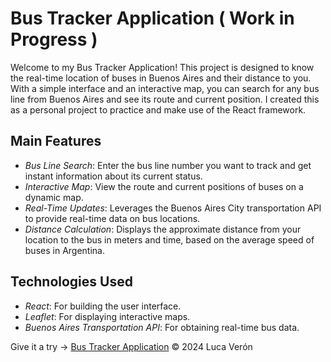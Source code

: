 # Bus Tracker Application ( Work in Progress )

Welcome to my Bus Tracker Application! This project is designed to know the real-time location of buses in Buenos Aires and their distance to you. With a simple interface and an interactive map, you can search for any bus line from Buenos Aires and see its route and current position. I created this as a personal project to practice and make use of the React framework.

## Main Features

- *Bus Line Search*: Enter the bus line number you want to track and get instant information about its current status.
- *Interactive Map*: View the route and current positions of buses on a dynamic map.
- *Real-Time Updates*: Leverages the Buenos Aires City transportation API to provide real-time data on bus locations.
- *Distance Calculation*: Displays the approximate distance from your location to the bus in meters and time, based on the average speed of buses in Argentina.

## Technologies Used

- *React*: For building the user interface.
- *Leaflet*: For displaying interactive maps.
- *Buenos Aires Transportation API*: For obtaining real-time bus data.

Give it a try -> [Bus Tracker Application](https://lucaveron.github.io/whereIsIt/)
© 2024 Luca Verón
